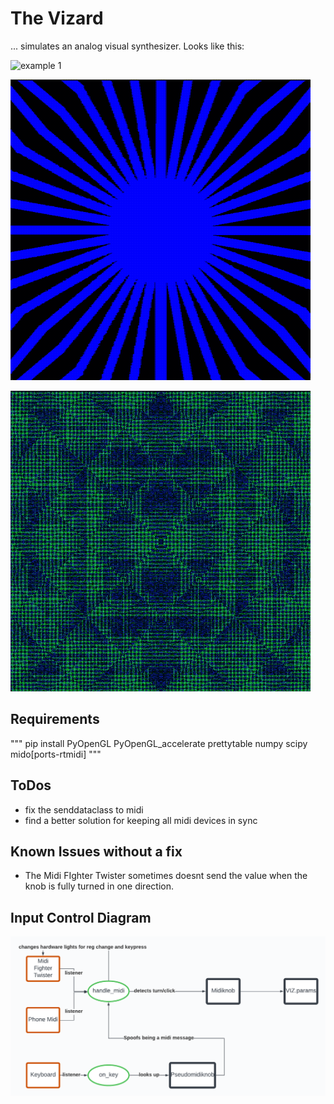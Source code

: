 # The Vizard
... simulates an analog visual synthesizer. Looks like this:

![example 1](examples/ex1.gif)

![example 2](examples/ex2.gif)

![example 3](examples/ex3.gif)

## Requirements
"""
pip install PyOpenGL PyOpenGL_accelerate prettytable numpy scipy mido[ports-rtmidi]
"""

## ToDos
- fix the senddataclass to midi
- find a better solution for keeping all midi devices in sync

## Known Issues without a fix
- The Midi FIghter Twister sometimes doesnt send the value when the knob is fully turned in one direction.

## Input Control Diagram
![Input Control](Vizard_Control.png)